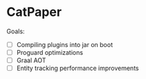 # CatPaper

Goals:

- [ ] Compiling plugins into jar on boot
- [ ] Proguard optimizations
- [ ] Graal AOT
- [ ] Entity tracking performance improvements

